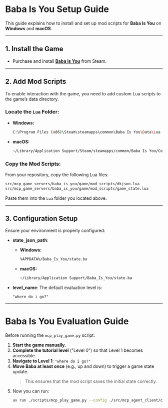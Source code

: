 # Baba Is You Setup Guide

This guide explains how to install and set up mod scripts for **Baba Is You** on **Windows** and **macOS**.

---

## 1. Install the Game

- Purchase and install **[Baba Is You](https://store.steampowered.com/app/736260/Baba_Is_You/)** from Steam.

---

## 2. Add Mod Scripts

To enable interaction with the game, you need to add custom Lua scripts to the game’s data directory.

### Locate the `Lua` Folder:

- **Windows:**
  ```bash
  C:\Program Files (x86)\Steam\steamapps\common\Baba Is You\Data\Lua
  ```

- **macOS:**
  ```bash
  ~/Library/Application Support/Steam/steamapps/common/Baba Is You/Contents/Resources/Data/Lua
  ```

### Copy the Mod Scripts:

From your repository, copy the following Lua files:

```bash
src/mcp_game_servers/baba_is_you/game/mod_scripts/dkjson.lua
src/mcp_game_servers/baba_is_you/game/mod_scripts/game_state.lua
```

Paste them into the `Lua` folder you located above.

---

## 3. Configuration Setup

Ensure your environment is properly configured:

- **state_json_path**:
  - **Windows:**
    ```bash
    %APPDATA%/Baba_Is_You/state.ba
    ```
  - **macOS:**
    ```bash
    ~/Library/Application Support/Baba_Is_You/state.ba
    ```

- **level_name**: The default evaluation level is:
  ```
  "where do i go?"
  ```

 ---

# Baba Is You Evaluation Guide

Before running the `mcp_play_game.py` script:

1. **Start the game manually.**
2. **Complete the tutorial level** ("Level 0") so that Level 1 becomes accessible.
3. **Navigate to Level 1**: `"where do i go?"`
4. **Move Baba at least once** (e.g., up and down) to trigger a game state update.  
   > This ensures that the mod script saves the initial state correctly.
5. Now you can run:
   ```bash
   uv run ./scripts/mcp_play_game.py --config ./src/mcp_agent_client/configs/baba_is_you/config.yaml
   ```